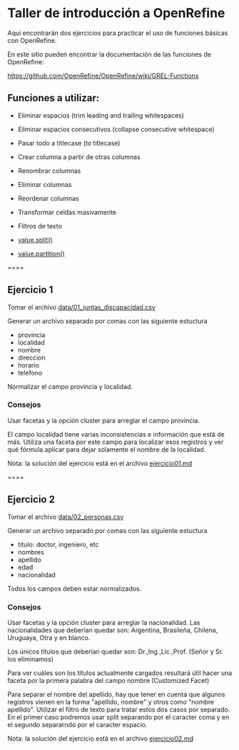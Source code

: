 # Taller de introducción a OpenRefine

Aquí encontrarán dos ejercicios para practicar el uso de funciones básicas con OpenRefine.

En este sitio pueden encontrar la documentación de las funciones de OpenRefine:

https://github.com/OpenRefine/OpenRefine/wiki/GREL-Functions

## Funciones a utilizar:

* Eliminar espacios (trim leading and trailing whitespaces)
* Eliminar espacios consecutivos (collapse consecutive whitespace)
* Pasar todo a titlecase (to titlecase)

* Crear columna a partir de otras columnas
* Renombrar columnas
* Eliminar columnas
* Reordenar columnas
* Transformar celdas masivamente
* Filtros de texto
* [value.split()](https://github.com/OpenRefine/OpenRefine/wiki/GREL-String-Functions#splits-sep)
* [value.partition()](https://github.com/OpenRefine/OpenRefine/wiki/GREL-String-Functions#partitionstring-s-string-or-regex-frag-optional-boolean-omitfragment)

====

## Ejercicio 1

Tomar el archivo [data/01_juntas_discapacidad.csv](http://opensas.github.io/cartografias/openrefine/data/01_juntas_discapacidad.csv)

Generar un archivo separado por comas con las siguiente estuctura

* provincia
* localidad
* nombre
* direccion
* horario
* telefono

Normalizar el campo provincia y localidad.

### Consejos

Usar facetas y la opción cluster para arreglar el campo provincia.

El campo localidad tiene varias inconsistencias e información que está de más. Utiliza una faceta por este campo para localizar esos registros y ver qué fórmula aplicar para dejar solamente el nombre de la localidad.

Nota: la solución del ejercicio está en el archivo [ejercicio01.md](ejercicio01.md)

====


## Ejercicio 2

Tomar el archivo [data/02_personas.csv](http://opensas.github.io/cartografias/openrefine/data/02_personas.csv)

Generar un archivo separado por comas con las siguiente estuctura

* titulo: doctor, ingeniero, etc
* nombres
* apellido
* edad
* nacionalidad

Todos los campos deben estar normalizados.

### Consejos

Usar facetas y la opción cluster para arreglar la nacionalidad.
Las nacionalidades que deberían quedar son: Argentina, Brasileña, Chilena, Uruguaya, Otra y en blanco.

Los únicos títulos que deberían quedar son: Dr.,Ing.,Lic.,Prof. (Señor y Sr. los eliminamos)

Para ver cuáles son los títulos actualmente cargados resultará útil hacer una faceta por la primera palabra del campo nombre (Customized Facet)

Para separar el nombre del apellido, hay que tener en cuenta que algunos registros vienen en la forma "apellido, nombre" y otros como "nombre apellido". Utilizar el filtro de texto para tratar estos dos casos por separado. En el primer caso podremos usar split separando por el caracter coma y en el segundo separarndo por el caracter espacio.

Nota: la solución del ejercicio está en el archivo [ejercicio02.md](ejercicio02.md)

